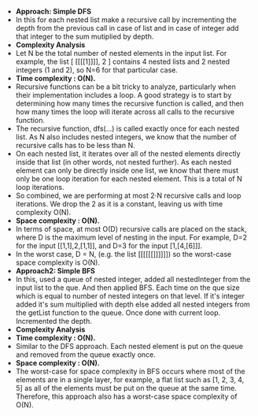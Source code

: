 * **Approach: Simple DFS**
* In this for each nested list make a recursive call by incrementing the depth from the previous call in case of list and in case of integer add that integer to the sum mutiplied by depth.
​
* **Complexity Analysis**
​
* Let N be the total number of nested elements in the input list. For example, the list [ [[[[1]]]], 2 ] contains 4 nested lists and 2 nested integers (1 and 2), so N=6 for that particular case.
​
* **Time complexity : O(N).**
​
* Recursive functions can be a bit tricky to analyze, particularly when their implementation includes a loop. A good strategy is to start by determining how many times the recursive function is called, and then how many times the loop will iterate across all calls to the recursive function.
​
* The recursive function, dfs(...) is called exactly once for each nested list. As N also includes nested integers, we know that the number of recursive calls has to be less than N.
​
* On each nested list, it iterates over all of the nested elements directly inside that list (in other words, not nested further). As each nested element can only be directly inside one list, we know that there must only be one loop iteration for each nested element. This is a total of N loop iterations.
​
* So combined, we are performing at most 2⋅N recursive calls and loop iterations. We drop the 2 as it is a constant, leaving us with time complexity O(N).
​
* **Space complexity : O(N).**
​
* In terms of space, at most O(D) recursive calls are placed on the stack, where D is the maximum level of nesting in the input. For example, D=2 for the input [[1,1],2,[1,1]], and D=3 for the input [1,[4,[6]]].
​
* In the worst case, D = N, (e.g. the list [[[[[[]]]]]]) so the worst-case space complexity is O(N).
​
* **Approach2: Simple BFS**
* In this, used a queue of nested integer, added all nestedInteger from the input list to the que. And then applied BFS. Each time on the que size which is equal to number of nested integers on that level. If it's integer added it's sum multiplied with depth else added all nested integers from the getList function to the queue. Once done with current loop. Incremented the depth.
​
* **Complexity Analysis**
​
* **Time complexity : O(N).**
​
* Similar to the DFS approach. Each nested element is put on the queue and removed from the queue exactly once.
​
* **Space complexity : O(N).**
​
* The worst-case for space complexity in BFS occurs where most of the elements are in a single layer, for example, a flat list such as [1, 2, 3, 4, 5] as all of the elements must be put on the queue at the same time. Therefore, this approach also has a worst-case space complexity of O(N).